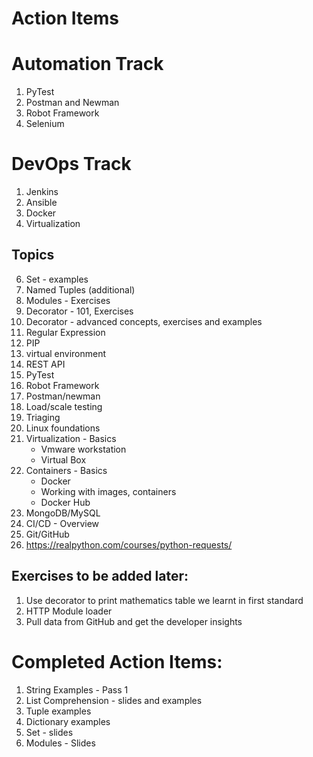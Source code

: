 # Action Items

# Automation Track
1. PyTest
2. Postman and Newman
3. Robot Framework
4. Selenium

# DevOps Track
1. Jenkins
2. Ansible
3. Docker
4. Virtualization

## Topics
6. Set - examples
7. Named Tuples (additional)
7. Modules - Exercises
7. Decorator - 101, Exercises
7. Decorator - advanced concepts, exercises and examples
7. Regular Expression
8. PIP
9. virtual environment
10. REST API
11. PyTest
12. Robot Framework
13. Postman/newman
14. Load/scale testing
15. Triaging
16. Linux foundations
17. Virtualization - Basics
    * Vmware workstation
    * Virtual Box
18. Containers - Basics
    * Docker
    * Working with images, containers
    * Docker Hub
19. MongoDB/MySQL
19. CI/CD - Overview
21. Git/GitHub
22. https://realpython.com/courses/python-requests/

## Exercises to be added later:
1. Use decorator to print mathematics table we learnt in first standard
2. HTTP Module loader
3. Pull data from GitHub and get the developer insights

# Completed Action Items:
1. String Examples - Pass 1
5. List Comprehension - slides and examples
3. Tuple examples
4. Dictionary examples
5. Set - slides
6. Modules - Slides
